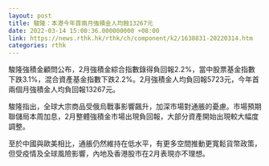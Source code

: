 ```yaml
---
layout: post
title: 駿隆：本港今年首兩月強積金人均蝕13267元
date: 2022-03-14 15:00:36.000000000 +08:00
link: https://news.rthk.hk/rthk/ch/component/k2/1638831-20220314.htm
categories: rthk
---
```


駿隆強積金顧問公布，2月強積金綜合指數錄得負回報2.2%，當中股票基金指數下跌3.1%，混合資產基金指數下跌2.2%。2月強積金人均負回報5723元，今年首兩個月強積金人均負回報13267元。

駿隆指出，全球大宗商品受俄烏戰事影響飆升，加深市場對通脹的憂慮。市場預期聯儲局本周加息，2月整體強積金市場出現負回報，大部分資產開始出現較大幅度調整。

至於中國與歐美相比，通脹仍然維持在低水平，有更多空間推動更寬鬆貨幣政策，但受疫情及全球風險影響，內地及香港股市在2月表現亦不理想。
